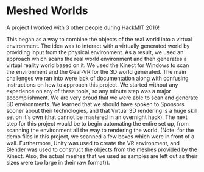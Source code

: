# Meshed Worlds
A project I worked with 3 other people during HackMIT 2016!

This began as a way to combine the objects of the real world into a virtual environment. The idea was to interact with a virtually generated world by providing input from the physical environment. As a result, we used an approach which scans the real world environment and then generates a virtual reality world based on it. We used the Kinect for Windows to scan the environment and the Gear-VR for the 3D world generated. The main challenges we ran into were lack of documentation along with confusing instructions on how to approach this project. We started without any experience on any of these tools, so any minute step was a major accomplishment. We are very proud that we were able to scan and generate 3D environments. We learned that we should have spoken to Sponsors sooner about their technologies, and that Virtual 3D rendering is a huge skill set on it's own (that cannot be mastered in an overnight hack). The next step for this project would be to begin automating the entire set up, from scanning the environment all the way to rendering the world. (Note: for the demo files in this project, we scanned a few boxes which were in front of a wall. Furthermore, Unity was used to create the VR environment, and Blender was used to construct the objects from the meshes provided by the Kinect. Also, the actual meshes that we used as samples are left out as their sizes were too large in their raw format)).
